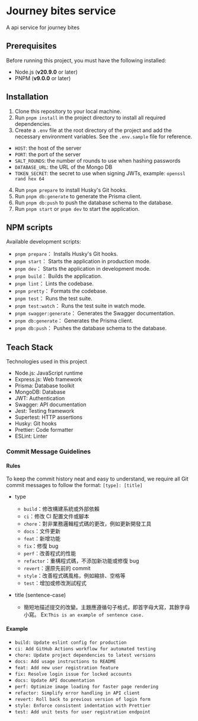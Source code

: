 # Journey bites service

A api service for journey bites

## Prerequisites

Before running this project, you must have the following installed:

- Node.js (**v20.9.0** or later)
- PNPM (**v9.0.0** or later)

## Installation

1. Clone this repository to your local machine.
2. Run `pnpm install` in the project directory to install all required dependencies.
3. Create a `.env` file at the root directory of the project and add the necessary environment variables. See the `.env.sample` file for reference.

- `HOST`: the host of the server
- `PORT`: the port of the server
- `SALT_ROUNDS`: the number of rounds to use when hashing passwords
- `DATABASE_URL`: the URL of the Mongo DB
- `TOKEN_SECRET`: the secret to use when signing JWTs, example: `openssl rand hex 64`

4. Run `pnpm prepare` to install Husky's Git hooks.
5. Run `pnpm db:generate` to generate the Prisma client.
6. Run `pnpm db:push` to push the database schema to the database.
7. Run `pnpm start` or `pnpm dev` to start the application.

## NPM scripts

Available development scripts:

- `pnpm prepare`： Installs Husky's Git hooks.
- `pnpm start`： Starts the application in production mode.
- `pnpm dev`： Starts the application in development mode.
- `pnpm build`： Builds the application.
- `pnpm lint`： Lints the codebase.
- `pnpm pretty`： Formats the codebase.
- `pnpm test`： Runs the test suite.
- `pnpm test:watch`： Runs the test suite in watch mode.
- `pnpm swagger:generate`： Generates the Swagger documentation.
- `pnpm db:generate`： Generates the Prisma client.
- `pnpm db:push`： Pushes the database schema to the database.

## Teach Stack

Technologies used in this project

- Node.js: JavaScript runtime
- Express.js: Web framework
- Prisma: Database toolkit
- MongoDB: Database
- JWT: Authentication
- Swagger: API documentation
- Jest: Testing framework
- Supertest: HTTP assertions
- Husky: Git hooks
- Prettier: Code formatter
- ESLint: Linter

### Commit Message Guidelines

#### Rules

To keep the commit history neat and easy to understand, we require all Git commit messages to follow the format:
`[type]: [title]`

- type

  - `build`：修改構建系統或外部依賴
  - `ci`：修改 CI 配置文件或腳本
  - `chore`：對非業務邏輯程式碼的更改，例如更新開發工具
  - `docs`：文件更新
  - `feat`：新增功能
  - `fix`：修復 bug
  - `perf`：改善程式的性能
  - `refactor`：重構程式碼，不添加新功能或修復 bug
  - `revert`：還原先前的 commit
  - `style`：改善程式碼風格，例如縮排、空格等
  - `test`：增加或修改測試程式

- title (sentence-case)
  - 簡短地描述提交的改變。主題應遵循句子格式，即首字母大寫，其餘字母小寫。 Ex:`This is an example of sentence case.`

#### Example

- `build: Update eslint config for production`
- `ci: Add GitHub Actions workflow for automated testing`
- `chore: Update project dependencies to latest versions`
- `docs: Add usage instructions to README`
- `feat: Add new user registration feature`
- `fix: Resolve login issue for locked accounts`
- `docs: Update API documentation`
- `perf: Optimize image loading for faster page rendering`
- `refactor: Simplify error handling in API client`
- `revert: Roll back to previous version of login form`
- `style: Enforce consistent indentation with Prettier`
- `test: Add unit tests for user registration endpoint`
